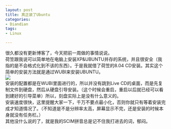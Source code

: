```yaml
---
layout: post
title: 真正装了Ubuntu
categories:
- Diandian
tags:
- Linux

---
```

很久都没有更新博客了，今天把前一周做的事情说说。
<br />荷笠跟我说可以简单地在电脑上安装XP&amp;UBUNTU并存的系统，并且很安全（我指的是不会格式化到不该的东西）。于是我就借了荷笠的8.04 CD安装。其实这个简单的安装方法就是通过WUBI来安装UBUNTU。
<br />
<img src="http://m3.img.srcdd.com/farm5/74/20FFFA2538A3B296934297689DF1D74A_256_80.GIF" />
<br />安装的配置都是在WUBI里面进行的，所以并没有跳到Live CD的桌面，而是先复制文件到硬盘，然后从硬盘引导安装。（这个时候会重启，重启以后就已经可以看到建好的引导菜单）所以，刻盘实际上是没有什么意义的。
<br />安装速度很快，这里提醒大家一下，千万不要点最小化，否则你就只有等着安装完成才知道情况了。（不知道是不是分辨率太高，屏幕显示不完，还是安装的时候本身就没有任务栏。）
<br />其他没什么说的了，就是我的SCIM拼音总是记不住我打进去的词，郁闷。